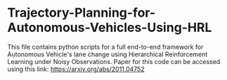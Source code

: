 # Trajectory-Planning-for-Autonomous-Vehicles-Using-HRL
This file contains python scripts for a full end-to-end framework for Autonomous Vehicle's lane change using Hierarchical Reinforcement Learning under Noisy Observations.
Paper for this code can be accessed using this link: https://arxiv.org/abs/2011.04752
